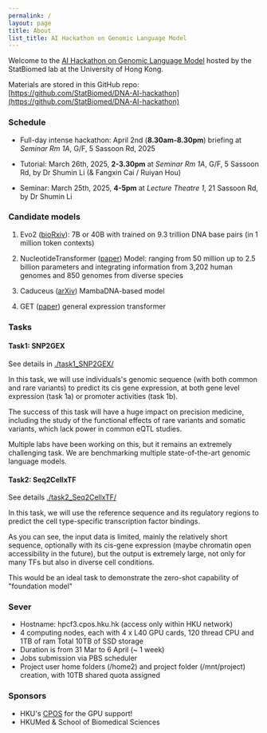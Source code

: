 ```yaml
---
permalink: /
layout: page
title: About
list_title: AI Hackathon on Genomic Language Model
---
```



Welcome to the [AI Hackathon on Genomic Language Model](https://statbiomed.github.io/DNA-AI-hackathon/) 
hosted by the StatBiomed lab at the University of Hong Kong.

Materials are stored in this GitHub repo: 
[https://github.com/StatBiomed/DNA-AI-hackathon](https://github.com/StatBiomed/DNA-AI-hackathon)

### Schedule

- Full-day intense hackathon: April 2nd (**8.30am-8.30pm**) briefing at _Seminar Rm 1A_, G/F, 5 Sassoon Rd, 2025

- Tutorial: March 26th, 2025, **2-3.30pm** at _Seminar Rm 1A_, G/F, 5 Sassoon Rd, by Dr Shumin Li (& Fangxin Cai / Ruiyan Hou)

- Seminar: March 25th, 2025, **4-5pm** at _Lecture Theatre 1_, 21 Sassoon Rd, by Dr Shumin Li


### Candidate models

1. Evo2 ([bioRxiv](https://www.biorxiv.org/content/10.1101/2025.02.18.638918v1)): 
   7B or 40B with trained on 9.3 trillion DNA base pairs (in 1 million token 
   contexts)

2. NucleotideTransformer ([paper](https://www.nature.com/articles/s41592-024-02523-z))
   Model: ranging from 50 million up to 2.5 billion parameters and integrating 
   information from 3,202 human genomes and 850 genomes from diverse species

3. Caduceus ([arXiv](https://arxiv.org/abs/2403.03234))
   MambaDNA-based model

4. GET ([paper](https://www.nature.com/articles/s41586-024-08391-z))
   general expression transformer


### Tasks

#### Task1: SNP2GEX

See details in [./task1_SNP2GEX/](https://github.com/StatBiomed/DNA-AI-hackathon/tree/main/task1_SNP2GEX/)

In this task, we will use individuals's genomic sequence (with both common and 
rare variants) to predict its cis gene expression, at both gene level expression (task 1a)
or promoter activities (task 1b).

The success of this task will have a huge impact on precision medicine, 
including the study of the functional effects of rare variants and somatic 
variants, which lack power in common eQTL studies.

Multiple labs have been working on this, but it remains an extremely challenging
task. We are benchmarking multiple state-of-the-art genomic language models.

#### Task2: Seq2CellxTF

See details [./task2_Seq2CellxTF/](https://github.com/StatBiomed/DNA-AI-hackathon/tree/main//task2_Seq2CellxTF/)

In this task, we will use the reference sequence and its regulatory regions to
predict the cell type-specific transcription factor bindings.

As you can see, the input data is limited, mainly the relatively short sequence,
optionally with its cis-gene expression (maybe chromatin open accessibility in 
the future), but the output is extremely large, not only for many TFs but also in diverse 
cell conditions.

This would be an ideal task to demonstrate the zero-shot capability of 
"foundation model"


### Sever
- Hostname: hpcf3.cpos.hku.hk (access only within HKU network)
- 4 computing nodes, each with 4 x L40 GPU cards, 120 thread CPU and 1TB of ram Total 10TB of SSD storage
- Duration is from 31 Mar to 6 April (~ 1 week)
- Jobs submission via PBS scheduler
- Project user home folders (/home2) and project folder (/mnt/project) creation,  with 10TB shared quota assigned

### Sponsors

* HKU's [CPOS](https://cpos.hku.hk/) for the GPU support!
* HKUMed & School of Biomedical Sciences

